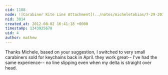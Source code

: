 ```yaml
---
cid: 1108
node: ![Carabiner Kite Line Attachment](../notes/micheletobias/7-29-2012/carabiner-kite-line-attachment)
nid: 3014
created_at: 2012-08-02 16:41:18 +0000
timestamp: 1343925678
uid: 4
author: mathew
---
```


Thanks Michele, based on your suggestion, I switched to very small carabiners sold for keychains back in April. they work great-- I've had the same experience-- no line slipping even when my delta is straight over head.
